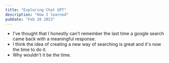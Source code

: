 ```yaml
---
title: "Exploring Chat GPT"
description: "How I learned"
pubDate: "Feb 20 2023"
---
```

- I've thought that I honestly can't remember the last time a google search came back with a meaningful response.
- I think the idea of creating a new way of searching is great and it's now the time to do it.
- Why wouldn't it be the time.
